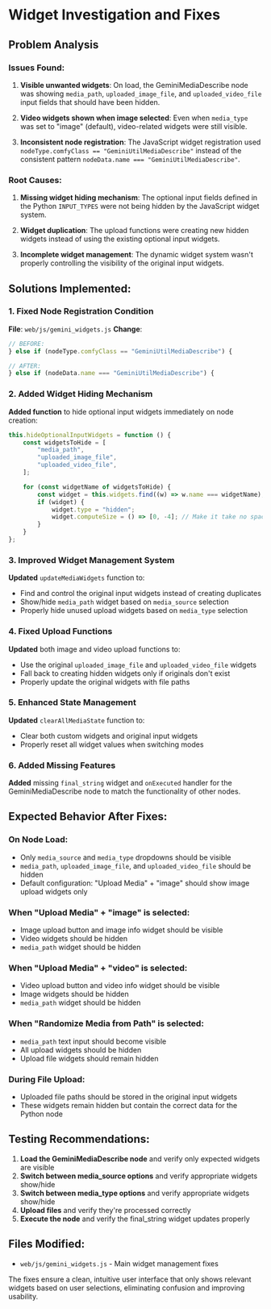 # Widget Investigation and Fixes

## Problem Analysis

### Issues Found:

1. **Visible unwanted widgets**: On load, the GeminiMediaDescribe node was showing `media_path`, `uploaded_image_file`, and `uploaded_video_file` input fields that should have been hidden.

2. **Video widgets shown when image selected**: Even when `media_type` was set to "image" (default), video-related widgets were still visible.

3. **Inconsistent node registration**: The JavaScript widget registration used `nodeType.comfyClass == "GeminiUtilMediaDescribe"` instead of the consistent pattern `nodeData.name === "GeminiUtilMediaDescribe"`.

### Root Causes:

1. **Missing widget hiding mechanism**: The optional input fields defined in the Python `INPUT_TYPES` were not being hidden by the JavaScript widget system.

2. **Widget duplication**: The upload functions were creating new hidden widgets instead of using the existing optional input widgets.

3. **Incomplete widget management**: The dynamic widget system wasn't properly controlling the visibility of the original input widgets.

## Solutions Implemented:

### 1. Fixed Node Registration Condition

**File**: `web/js/gemini_widgets.js`
**Change**:

```javascript
// BEFORE:
} else if (nodeType.comfyClass == "GeminiUtilMediaDescribe") {

// AFTER:
} else if (nodeData.name === "GeminiUtilMediaDescribe") {
```

### 2. Added Widget Hiding Mechanism

**Added function** to hide optional input widgets immediately on node creation:

```javascript
this.hideOptionalInputWidgets = function () {
    const widgetsToHide = [
        "media_path",
        "uploaded_image_file",
        "uploaded_video_file",
    ];

    for (const widgetName of widgetsToHide) {
        const widget = this.widgets.find((w) => w.name === widgetName);
        if (widget) {
            widget.type = "hidden";
            widget.computeSize = () => [0, -4]; // Make it take no space
        }
    }
};
```

### 3. Improved Widget Management System

**Updated** `updateMediaWidgets` function to:

-   Find and control the original input widgets instead of creating duplicates
-   Show/hide `media_path` widget based on `media_source` selection
-   Properly hide unused upload widgets based on `media_type` selection

### 4. Fixed Upload Functions

**Updated** both image and video upload functions to:

-   Use the original `uploaded_image_file` and `uploaded_video_file` widgets
-   Fall back to creating hidden widgets only if originals don't exist
-   Properly update the original widgets with file paths

### 5. Enhanced State Management

**Updated** `clearAllMediaState` function to:

-   Clear both custom widgets and original input widgets
-   Properly reset all widget values when switching modes

### 6. Added Missing Features

**Added** missing `final_string` widget and `onExecuted` handler for the GeminiMediaDescribe node to match the functionality of other nodes.

## Expected Behavior After Fixes:

### On Node Load:

-   Only `media_source` and `media_type` dropdowns should be visible
-   `media_path`, `uploaded_image_file`, and `uploaded_video_file` should be hidden
-   Default configuration: "Upload Media" + "image" should show image upload widgets only

### When "Upload Media" + "image" is selected:

-   Image upload button and image info widget should be visible
-   Video widgets should be hidden
-   `media_path` widget should be hidden

### When "Upload Media" + "video" is selected:

-   Video upload button and video info widget should be visible
-   Image widgets should be hidden
-   `media_path` widget should be hidden

### When "Randomize Media from Path" is selected:

-   `media_path` text input should become visible
-   All upload widgets should be hidden
-   Upload file widgets should remain hidden

### During File Upload:

-   Uploaded file paths should be stored in the original input widgets
-   These widgets remain hidden but contain the correct data for the Python node

## Testing Recommendations:

1. **Load the GeminiMediaDescribe node** and verify only expected widgets are visible
2. **Switch between media_source options** and verify appropriate widgets show/hide
3. **Switch between media_type options** and verify appropriate widgets show/hide
4. **Upload files** and verify they're processed correctly
5. **Execute the node** and verify the final_string widget updates properly

## Files Modified:

-   `web/js/gemini_widgets.js` - Main widget management fixes

The fixes ensure a clean, intuitive user interface that only shows relevant widgets based on user selections, eliminating confusion and improving usability.
